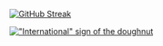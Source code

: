 [![GitHub Streak](https://streak-stats.demolab.com?user=jeffpar&theme=dark)](https://github.com/jeffpar/pcjs)

[!["International" sign of the doughnut](https://user-images.githubusercontent.com/645749/214720072-07e7ae35-13c8-4067-a026-1db29b4d0bdc.gif)](https://www.imdb.com/title/tt0116996/)
